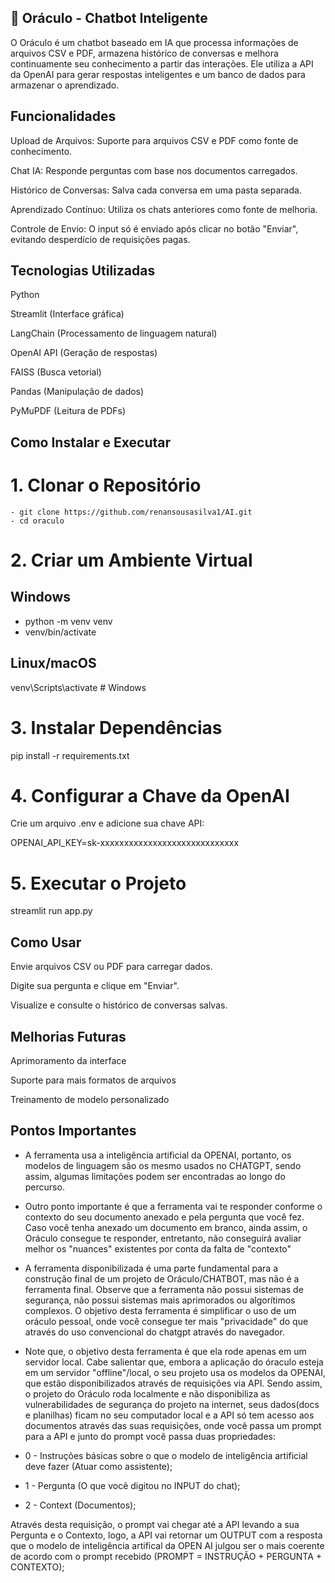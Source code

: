 ## 🤖 Oráculo - Chatbot Inteligente ##

O Oráculo é um chatbot baseado em IA que processa informações de arquivos CSV e PDF, armazena histórico de conversas e melhora continuamente seu conhecimento a partir das interações. Ele utiliza a API da OpenAI para gerar respostas inteligentes e um banco de dados para armazenar o aprendizado.

## Funcionalidades ##

Upload de Arquivos: Suporte para arquivos CSV e PDF como fonte de conhecimento.

Chat IA: Responde perguntas com base nos documentos carregados.

Histórico de Conversas: Salva cada conversa em uma pasta separada.

Aprendizado Contínuo: Utiliza os chats anteriores como fonte de melhoria.

Controle de Envio: O input só é enviado após clicar no botão "Enviar", evitando desperdício de requisições pagas.

## Tecnologias Utilizadas ##

Python

Streamlit (Interface gráfica)

LangChain (Processamento de linguagem natural)

OpenAI API (Geração de respostas)

FAISS (Busca vetorial)

Pandas (Manipulação de dados)

PyMuPDF (Leitura de PDFs)


## Como Instalar e Executar

# 1. Clonar o Repositório
```
- git clone https://github.com/renansousasilva1/AI.git
- cd oraculo
```

# 2. Criar um Ambiente Virtual

## Windows
- python -m venv venv
- venv/bin/activate  

## Linux/macOS
venv\Scripts\activate  # Windows

# 3. Instalar Dependências

pip install -r requirements.txt

# 4. Configurar a Chave da OpenAI

Crie um arquivo .env e adicione sua chave API:

OPENAI_API_KEY=sk-xxxxxxxxxxxxxxxxxxxxxxxxxxxxx

# 5. Executar o Projeto

streamlit run app.py



## Como Usar

Envie arquivos CSV ou PDF para carregar dados.

Digite sua pergunta e clique em "Enviar".

Visualize e consulte o histórico de conversas salvas.



## Melhorias Futuras

Aprimoramento da interface

Suporte para mais formatos de arquivos

Treinamento de modelo personalizado

## Pontos Importantes

- A ferramenta usa a inteligência artificial da OPENAI, portanto, os modelos de linguagem são os mesmo usados no CHATGPT, sendo assim, algumas limitações podem ser encontradas ao longo do percurso.

- Outro ponto importante é que a ferramenta vai te responder conforme o contexto do seu documento anexado e pela pergunta que você fez. Caso você tenha anexado um documento em branco, ainda assim, o Oráculo consegue te responder, entretanto, não conseguirá avaliar melhor os "nuances" existentes por conta da falta de "contexto"

- A ferramenta disponibilizada é uma parte fundamental para a construção final de um projeto de Oráculo/CHATBOT, mas não é a ferramenta final. Observe que a ferramenta não possui sistemas de segurança, não possui sistemas mais aprimorados ou algorítimos complexos. O objetivo desta ferramenta é simplificar o uso de um oráculo pessoal, onde você consegue ter mais "privacidade" do que através do uso convencional do chatgpt através do navegador.

- Note que, o objetivo desta ferramenta é que ela rode apenas em um servidor local. Cabe salientar que, embora a aplicação do óraculo esteja em um servidor "offline"/local, o seu projeto usa os modelos da OPENAI, que estão disponibilizados através de requisições via API. Sendo assim, o projeto do Oráculo roda localmente e não disponibiliza as vulnerabilidades de segurança do projeto na internet, seus dados(docs e planilhas) ficam no seu computador local e a API só tem acesso aos documentos através das suas requisições, onde você passa um prompt para a API e junto do prompt você passa duas propriedades:

- 0 - Instruções básicas sobre o que o modelo de inteligência artificial deve fazer (Atuar como assistente);
- 1 - Pergunta (O que você digitou no INPUT do chat);
- 2 - Context (Documentos);


Através desta requisição, o prompt vai chegar até a API levando a sua Pergunta e o Contexto, logo, a API vai retornar um OUTPUT com a resposta que o modelo de inteligência artifical da OPEN AI julgou ser o mais coerente de acordo com o prompt recebido (PROMPT = INSTRUÇÃO + PERGUNTA + CONTEXTO);



